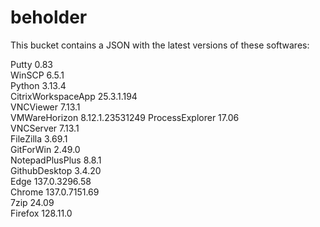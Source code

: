# beholder
This bucket contains a JSON with the latest versions of these softwares:

Putty              0.83           
WinSCP             6.5.1          
Python             3.13.4         
CitrixWorkspaceApp 25.3.1.194     
VNCViewer          7.13.1         
VMWareHorizon      8.12.1.23531249
ProcessExplorer    17.06          
VNCServer          7.13.1         
FileZilla          3.69.1         
GitForWin          2.49.0         
NotepadPlusPlus    8.8.1          
GithubDesktop      3.4.20         
Edge               137.0.3296.58  
Chrome             137.0.7151.69  
7zip               24.09          
Firefox            128.11.0         



